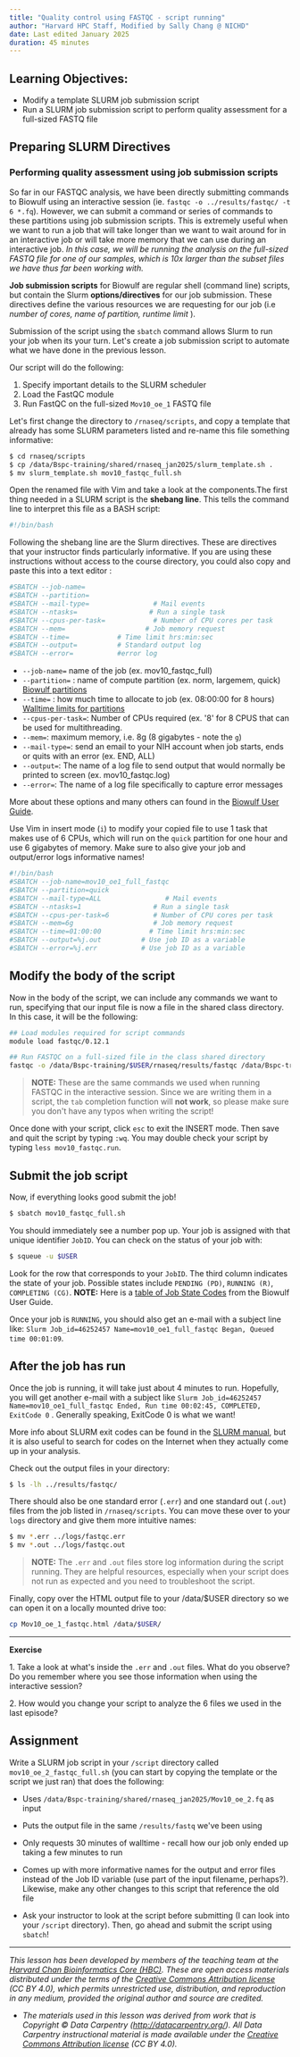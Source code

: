 ```yaml
---
title: "Quality control using FASTQC - script running"
author: "Harvard HPC Staff, Modified by Sally Chang @ NICHD"
date: Last edited January 2025
duration: 45 minutes
---
```


## Learning Objectives:

-   Modify a template SLURM job submission script
-   Run a SLURM job submission script to perform quality assessment for a full-sized FASTQ file

## Preparing SLURM Directives

### Performing quality assessment using job submission scripts

So far in our FASTQC analysis, we have been directly submitting commands to Biowulf using an interactive session (ie. `fastqc -o ../results/fastqc/ -t 6 *.fq`). However, we can submit a command or series of commands to these partitions using job submission scripts. This is extremely useful when we want to run a job that will take longer than we want to wait around for in an interactive job or will take more memory that we can use during an interactive job. *In this case, we will be running the analysis on the full-sized FASTQ file for one of our samples, which is 10x larger than the subset files we have thus far been working with.*

**Job submission scripts** for Biowulf are regular shell (command line) scripts, but contain the Slurm **options/directives** for our job submission. These directives define the various resources we are requesting for our job (i.e *number of cores, name of partition, runtime limit* ).

Submission of the script using the `sbatch` command allows Slurm to run your job when its your turn. Let's create a job submission script to automate what we have done in the previous lesson.

Our script will do the following:

1.  Specify important details to the SLURM scheduler
2.  Load the FastQC module
3.  Run FastQC on the full-sized `Mov10_oe_1` FASTQ file

Let's first change the directory to `/rnaseq/scripts`, and copy a template that already has some SLURM parameters listed and re-name this file something informative:

``` bash
$ cd rnaseq/scripts
$ cp /data/Bspc-training/shared/rnaseq_jan2025/slurm_template.sh .
$ mv slurm_template.sh mov10_fastqc_full.sh
```

Open the renamed file with Vim and take a look at the components.The first thing needed in a SLURM script is the **shebang line**. This tells the command line to interpret this file as a BASH script:

``` bash
#!/bin/bash
```

Following the shebang line are the Slurm directives. These are directives that your instructor finds particularly informative. If you are using these instructions without access to the course directory, you could also copy and paste this into a text editor :

``` bash
#SBATCH --job-name=
#SBATCH --partition=
#SBATCH --mail-type=                # Mail events 
#SBATCH --ntasks=                  # Run a single task     
#SBATCH --cpus-per-task=            # Number of CPU cores per task
#SBATCH --mem=                    # Job memory request
#SBATCH --time=            # Time limit hrs:min:sec
#SBATCH --output=          # Standard output log
#SBATCH --error=           #error log
```

-   `--job-name=` name of the job (ex. mov10_fastqc_full)
-   `--partition=` : name of compute partition (ex. norm, largemem, quick) [Biowulf partitions](https://hpc.nih.gov/docs/userguide.html#partitions)
-   `--time=` : how much time to allocate to job (ex. 08:00:00 for 8 hours) [Walltime limits for partitions](https://hpc.nih.gov/docs/userguide.html#wall)
-   `--cpus-per-task=`: Number of CPUs required (ex. '8' for 8 CPUS that can be used for multithreading.
-   `--mem=`: maximum memory, i.e. 8g (8 gigabytes - note the `g`)
-   `--mail-type=`: send an email to your NIH account when job starts, ends or quits with an error (ex. END, ALL)
-   `--output=`: The name of a log file to send output that would normally be printed to screen (ex. mov10_fastqc.log)
-   `--error=`: The name of a log file specifically to capture error messages

More about these options and many others can found in the [Biowulf User Guide](https://hpc.nih.gov/docs/userguide.html).

Use Vim in insert mode (`i`) to modify your copied file to use 1 task that makes use of 6 CPUs, which will run on the `quick` partition for one hour and use 6 gigabytes of memory. Make sure to also give your job and output/error logs informative names!

``` bash
#!/bin/bash
#SBATCH --job-name=mov10_oe1_full_fastqc
#SBATCH --partition=quick
#SBATCH --mail-type=ALL                # Mail events 
#SBATCH --ntasks=1                  # Run a single task     
#SBATCH --cpus-per-task=6           # Number of CPU cores per task
#SBATCH --mem=6g                    # Job memory request
#SBATCH --time=01:00:00            # Time limit hrs:min:sec
#SBATCH --output=%j.out          # Use job ID as a variable
#SBATCH --error=%j.err           # Use job ID as a variable
```

## Modify the body of the script

Now in the body of the script, we can include any commands we want to run, specifying that our input file is now a file in the shared class directory. In this case, it will be the following:

``` bash
## Load modules required for script commands
module load fastqc/0.12.1

## Run FASTQC on a full-sized file in the class shared directory
fastqc -o /data/Bspc-training/$USER/rnaseq/results/fastqc /data/Bspc-training/shared/rnaseq_jan2025/Mov10_oe_1.fq
```

> **NOTE:** These are the same commands we used when running FASTQC in the interactive session. Since we are writing them in a script, the `tab` completion function will **not work**, so please make sure you don't have any typos when writing the script!

Once done with your script, click `esc` to exit the INSERT mode. Then save and quit the script by typing `:wq`. You may double check your script by typing `less mov10_fastqc.run`.

## Submit the job script

Now, if everything looks good submit the job!

``` bash
$ sbatch mov10_fastqc_full.sh
```

You should immediately see a number pop up. Your job is assigned with that unique identifier `JobID`. You can check on the status of your job with:

``` bash
$ squeue -u $USER
```

Look for the row that corresponds to your `JobID`. The third column indicates the state of your job. Possible states include `PENDING (PD)`, `RUNNING (R)`, `COMPLETING (CG)`. **NOTE:** Here is a [table of Job State Codes](https://hpc.nih.gov/docs/userguide.html#states) from the Biowulf User Guide.

Once your job is `RUNNING`, you should also get an e-mail with a subject line like: `Slurm Job_id=46252457 Name=mov10_oe1_full_fastqc Began, Queued time 00:01:09`.

## After the job has run

Once the job is running, it will take just about 4 minutes to run. Hopefully, you will get another e-mail with a subject like `Slurm Job_id=46252457 Name=mov10_oe1_full_fastqc Ended, Run time 00:02:45, COMPLETED, ExitCode 0` . Generally speaking, ExitCode 0 is what we want!

More info about SLURM exit codes can be found in the [SLURM manual](https://slurm.schedmd.com/job_exit_code.html), but it is also useful to search for codes on the Internet when they actually come up in your analysis.

Check out the output files in your directory:

``` bash
$ ls -lh ../results/fastqc/
```

There should also be one standard error (`.err`) and one standard out (`.out`) files from the job listed in `/rnaseq/scripts`. You can move these over to your `logs` directory and give them more intuitive names:

``` bash
$ mv *.err ../logs/fastqc.err
$ mv *.out ../logs/fastqc.out
```

> **NOTE:** The `.err` and `.out` files store log information during the script running. They are helpful resources, especially when your script does not run as expected and you need to troubleshoot the script.

Finally, copy over the HTML output file to your /data/\$USER directory so we can open it on a locally mounted drive too:

``` bash
cp Mov10_oe_1_fastqc.html /data/$USER/
```

------------------------------------------------------------------------

**Exercise**

1\. Take a look at what's inside the `.err` and `.out` files. What do you observe? Do you remember where you see those information when using the interactive session?

2\. How would you change your script to analyze the 6 files we used in the last episode?

## Assignment

Write a SLURM job script in your `/script` directory called `mov10_oe_2_fastqc_full.sh` (you can start by copying the template or the script we just ran) that does the following:

-   Uses `/data/Bspc-training/shared/rnaseq_jan2025/Mov10_oe_2.fq` as input

-   Puts the output file in the same `/results/fastq` we've been using

-   Only requests 30 minutes of walltime - recall how our job only ended up taking a few minutes to run

-   Comes up with more informative names for the output and error files instead of the Job ID variable (use part of the input filename, perhaps?). Likewise, make any other changes to this script that reference the old file

-   Ask your instructor to look at the script before submitting (I can look into your `/script` directory). Then, go ahead and submit the script using `sbatch`!

------------------------------------------------------------------------

*This lesson has been developed by members of the teaching team at the [Harvard Chan Bioinformatics Core (HBC)](http://bioinformatics.sph.harvard.edu/). These are open access materials distributed under the terms of the [Creative Commons Attribution license](https://creativecommons.org/licenses/by/4.0/) (CC BY 4.0), which permits unrestricted use, distribution, and reproduction in any medium, provided the original author and source are credited.*

-   *The materials used in this lesson was derived from work that is Copyright © Data Carpentry (<http://datacarpentry.org/>). All Data Carpentry instructional material is made available under the [Creative Commons Attribution license](https://creativecommons.org/licenses/by/4.0/) (CC BY 4.0).*
